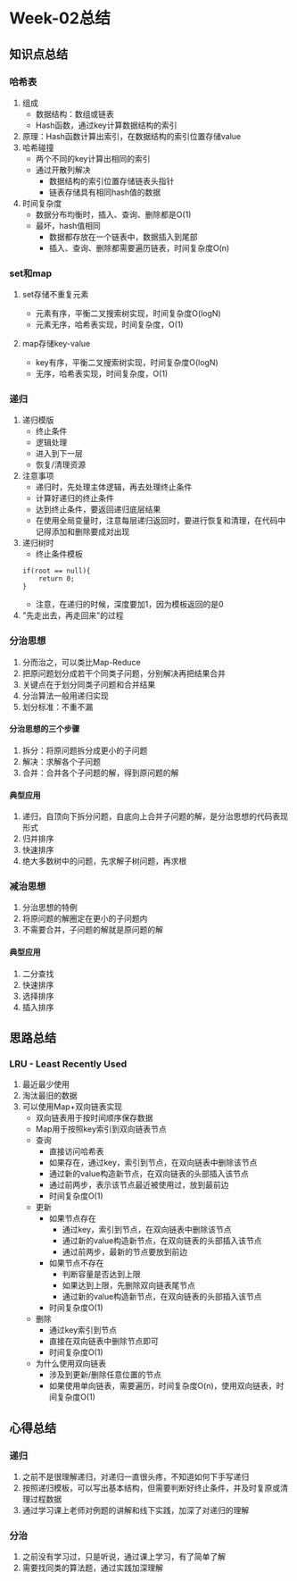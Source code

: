 # Week-02总结
## 知识点总结
### 哈希表
1. 组成
    - 数据结构：数组或链表
    - Hash函数，通过key计算数据结构的索引
2. 原理：Hash函数计算出索引，在数据结构的索引位置存储value
3. 哈希碰撞
    - 两个不同的key计算出相同的索引
    - 通过开散列解决
        - 数据结构的索引位置存储链表头指针
        - 链表存储具有相同hash值的数据
4. 时间复杂度
    - 数据分布均衡时，插入、查询、删除都是O(1)
    - 最坏，hash值相同
        - 数据都存放在一个链表中，数据插入到尾部
        - 插入、查询、删除都需要遍历链表，时间复杂度O(n)

### set和map
1. set存储不重复元素
    - 元素有序，平衡二叉搜索树实现，时间复杂度O(logN)
    - 元素无序，哈希表实现，时间复杂度，O(1)

2. map存储key-value
    - key有序，平衡二叉搜索树实现，时间复杂度O(logN)
    - 无序，哈希表实现，时间复杂度，O(1)

### 递归
1. 递归模版
    - 终止条件
    - 逻辑处理
    - 进入到下一层
    - 恢复/清理资源
2. 注意事项
    - 递归时，先处理主体逻辑，再去处理终止条件
    - 计算好递归的终止条件
    - 达到终止条件，要返回递归底层结果
    - 在使用全局变量时，注意每层递归返回时，要进行恢复和清理，在代码中记得添加和删除要成对出现
3. 递归树时
    - 终止条件模板
    ```
    if(root == null){
        return 0;
    }
   ```
    - 注意，在递归的时候，深度要加1，因为模板返回的是0
4. "先走出去，再走回来"的过程

### 分治思想
1. 分而治之，可以类比Map-Reduce
2. 把原问题划分成若干个同类子问题，分别解决再把结果合并
3. 关键点在于划分同类子问题和合并结果
4. 分治算法一般用递归实现
5. 划分标准：不重不漏

#### 分治思想的三个步骤
1. 拆分：将原问题拆分成更小的子问题
2. 解决：求解各个子问题
3. 合并：合并各个子问题的解，得到原问题的解

#### 典型应用
1. 递归，自顶向下拆分问题，自底向上合并子问题的解，是分治思想的代码表现形式
2. 归并排序
3. 快速排序
4. 绝大多数树中的问题，先求解子树问题，再求根

### 减治思想
1. 分治思想的特例
2. 将原问题的解圈定在更小的子问题内
3. 不需要合并，子问题的解就是原问题的解 

#### 典型应用
1. 二分查找
2. 快速排序
3. 选择排序
4. 插入排序

## 思路总结
### LRU - Least Recently Used
1. 最近最少使用
2. 淘汰最旧的数据
3. 可以使用Map+双向链表实现
    - 双向链表用于按时间顺序保存数据
    - Map用于按照key索引到双向链表节点
    - 查询
        - 直接访问哈希表
        - 如果存在，通过key，索引到节点，在双向链表中删除该节点
        - 通过新的value构造新节点，在双向链表的头部插入该节点
        - 通过前两步，表示该节点最近被使用过，放到最前边
        - 时间复杂度O(1)
    - 更新
        - 如果节点存在
            - 通过key，索引到节点，在双向链表中删除该节点
            - 通过新的value构造新节点，在双向链表的头部插入该节点
            - 通过前两步，最新的节点要放到前边
        - 如果节点不存在
            - 判断容量是否达到上限
            - 如果达到上限，先删除双向链表尾节点
            - 通过新的value构造新节点，在双向链表的头部插入该节点
        - 时间复杂度O(1)
    - 删除
        - 通过key索引到节点
        - 直接在双向链表中删除节点即可
        - 时间复杂度O(1)
    - 为什么使用双向链表
        - 涉及到更新/删除任意位置的节点
        - 如果使用单向链表，需要遍历，时间复杂度O(n)，使用双向链表，时间复杂度O(1)
        
## 心得总结
### 递归
1. 之前不是很理解递归，对递归一直很头疼，不知道如何下手写递归
2. 按照递归模板，可以写出基本结构，但需要判断好终止条件，并及时复原或清理过程数据
3. 通过学习课上老师对例题的讲解和线下实践，加深了对递归的理解
### 分治
1. 之前没有学习过，只是听说，通过课上学习，有了简单了解
2. 需要找同类的算法题，通过实践加深理解

